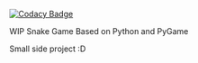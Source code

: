 [![Codacy Badge](https://api.codacy.com/project/badge/Grade/ff28c11954bf43bab9c0ab39224a6a4d)](https://app.codacy.com/app/iiYuuki/python_snake?utm_source=github.com&utm_medium=referral&utm_content=iiYuuki/python_snake&utm_campaign=Badge_Grade_Dashboard)

WIP Snake Game Based on Python and PyGame

Small side project :D
